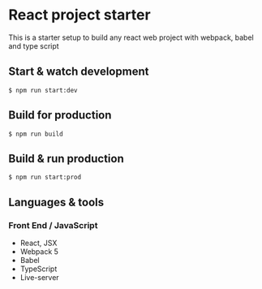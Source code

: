 # React project starter

This is a starter setup to build any react web project with webpack, babel and type script

## Start & watch development

    $ npm run start:dev

## Build for production

    $ npm run build
    
## Build & run production

    $ npm run start:prod
    
## Languages & tools

### Front End / JavaScript

- React, JSX 
- Webpack 5
- Babel
- TypeScript
- Live-server
